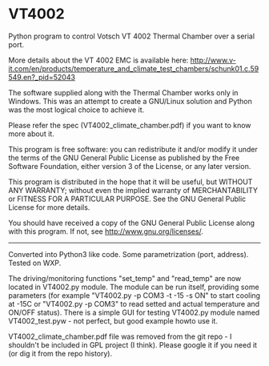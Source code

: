 VT4002
======

Python program to control Votsch VT 4002 Thermal Chamber over a serial port.

More details about the VT 4002 EMC is available here:
http://www.v-it.com/en/products/temperature_and_climate_test_chambers/schunk01.c.59549.en?_pid=52043

The software supplied along with the Thermal Chamber works only in Windows.
This was an attempt to create a GNU/Linux solution and Python was the most 
logical choice to achieve it.

Please refer the spec (VT4002_climate_chamber.pdf) if you want to know 
more about it.

This program is free software: you can redistribute it and/or modify
it under the terms of the GNU General Public License as published by
the Free Software Foundation, either version 3 of the License, or
any later version.

This program is distributed in the hope that it will be useful,
but WITHOUT ANY WARRANTY; without even the implied warranty of
MERCHANTABILITY or FITNESS FOR A PARTICULAR PURPOSE. See the
GNU General Public License for more details.

You should have received a copy of the GNU General Public License
along with this program. If not, see <http://www.gnu.org/licenses/>.

-------------------------------------------------------------------------------

Converted into Python3 like code. Some parametrization (port, address).
Tested on WXP.

The driving/monitoring functions "set_temp" and "read_temp" are now located in VT4002.py module. The module can be run itself, providing some parameters (for example "VT4002.py -p COM3 -t -15 -s ON" to start cooling at -15C or "VT4002.py -p COM3" to read setted and actual temperature and ON/OFF status).
There is a simple GUI for testing VT4002.py module named VT4002_test.pyw - not perfect, but good example howto use it.

VT4002_climate_chamber.pdf file was removed from the git repo - I shouldn't be included in GPL project (I think). Please google it if you need it (or dig it from the repo history).